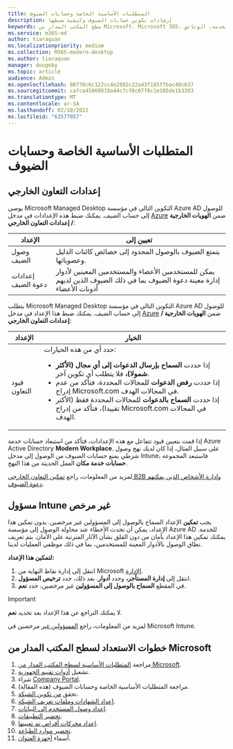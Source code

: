 ```yaml
---
title: المتطلبات الأساسية الخاصة وحسابات الضيوف
description: إرشادات تكوين حسابات الضيوف وكيفية ضبطها
keywords: سطح المكتب المدار من Microsoft، Microsoft 365، الخدمة، الوثائق
ms.service: m365-md
author: tiaraquan
ms.localizationpriority: medium
ms.collection: M365-modern-desktop
ms.author: tiaraquan
manager: dougeby
ms.topic: article
audience: Admin
ms.openlocfilehash: 80770c6c122cc4e2892c22a43f185ffbac40c637
ms.sourcegitcommit: cafca45069819a44c7cf8c67f6c1e105de1b3393
ms.translationtype: MT
ms.contentlocale: ar-SA
ms.lasthandoff: 02/10/2022
ms.locfileid: "63577057"
---
```

# <a name="prerequisites-for-guest-accounts"></a>المتطلبات الأساسية الخاصة وحسابات الضيوف

## <a name="external-collaboration-settings"></a>إعدادات التعاون الخارجي

يوصي Microsoft Managed Desktop التكوين التالي في مؤسسة Azure AD للوصول إلى حساب الضيف. يمكنك ضبط هذه الإعدادات في مدخل [Azure](https://portal.azure.com) ضمن **الهويات الخارجية / إعدادات التعاون الخارجي**:

| الإعداد | تعيين إلى |
| ------ | ------ |
| وصول الضيف | يتمتع الضيوف بالوصول المحدود إلى خصائص كائنات الدليل وعضوياتها. |
| إعدادات دعوة الضيف | يمكن للمستخدمين الأعضاء والمستخدمين المعينين لأدوار إدارة معينة دعوة الضيوف بما في ذلك الضيوف الذين لديهم أذونات الأعضاء |

يتطلب Microsoft Managed Desktop التكوين التالي في مؤسسة Azure AD للوصول إلى حساب الضيف. يمكنك ضبط هذا الإعداد في مدخل [Azure](https://portal.azure.com) ضمن **الهويات الخارجية / إعدادات التعاون الخارجي**:

| الإعداد | الخيار |
| ------ | ------ |
| قيود التعاون | حدد أي من هذه الخيارات: <ul><li>إذا حددت **السماح بإرسال الدعوات إلى أي مجال (الأكثر شمولا)،** فلا يتطلب أي تكوين آخر.</li><li>إذا حددت **رفض الدعوات** للمجالات المحددة، فتأكد من عدم إدراج Microsoft.com في المجالات الهدف.</li><li>إذا حددت **السماح بالدعوات** للمجالات المحددة فقط (الأكثر تقييدا)، فتأكد من إدراج Microsoft.com في المجالات الهدف.</li><ul>

إذا قمت بتعيين قيود تتفاعل مع هذه الإعدادات، فتأكد من استبعاد حسابات خدمة Azure Active Directory **Modern Workplace**. على سبيل المثال، إذا كان لديك نهج وصول شرطي يمنع حسابات الضيوف من الوصول إلى مدخل Intune، فاستبعد المجموعة **حسابات خدمة مكان** العمل الحديثة من هذا النهج.

لمزيد من المعلومات، راجع [تمكين التعاون الخارجي B2B وإدارة الأشخاص الذين يمكنهم دعوة الضيوف](/azure/active-directory/external-identities/delegate-invitations#to-configure-external-collaboration-settings).

## <a name="unlicensed-intune-admin"></a>مسؤول Intune غير مرخص

يجب **تمكين** الإعداد السماح بالوصول إلى المسؤولين غير مرخصين. بدون تمكين هذا الإعداد، يمكن أن تحدث الأخطاء عند محاولة الوصول إلى مؤسسة Azure AD للخدمة. يمكنك تمكين هذا الإعداد بأمان من دون القلق بشأن الآثار المترتبة على الأمان. يتم تعريف نطاق الوصول بالأدوار المعينة للمستخدمين، بما في ذلك موظفي العمليات لدينا.

**لتمكين هذا الإعداد:**

1. انتقل إلى إدارة نقاط النهاية من Microsoft [الإدارة](https://go.microsoft.com/fwlink/?linkid=2109431).
2. انتقل إلى **إدارة المستأجر،** وحدد **أدوار**. بعد ذلك، حدد **ترخيص المسؤول**.
3. في المقطع **السماح بالوصول إلى المسؤولين** غير مرخصين، حدد **نعم**.

> [!IMPORTANT]
> لا يمكنك التراجع عن هذا الإعداد بعد تحديد **نعم**.

لمزيد من المعلومات، راجع [المسؤولين غير](/mem/intune/fundamentals/unlicensed-admins) مرخصين في Microsoft Intune.

## <a name="steps-to-get-ready-for-microsoft-managed-desktop"></a>خطوات الاستعداد لسطح المكتب المدار من Microsoft

1. مراجعة [المتطلبات الأساسية لسطح المكتب المدار من Microsoft](prerequisites.md).
1. تشغيل [أدوات تقييم الجهوزية](readiness-assessment-tool.md).
1. شراء [Company Portal](../get-started/company-portal.md).
1. مراجعة المتطلبات الأساسية الخاصة وحسابات الضيوف (هذه المقالة).
1. تحقق [من تكوين الشبكة](network.md).
1. [إعداد الشهادات وملفات تعريف الشبكة](certs-wifi-lan.md).
1. [إعداد وصول المستخدم إلى البيانات](authentication.md).
1. [تحضير التطبيقات](apps.md).
1. [إعداد محركات أقراص تم تعيينها](mapped-drives.md).
1. [تحضير موارد الطباعة](printing.md).
1. أسماء [أجهزة العنوان](address-device-names.md).
